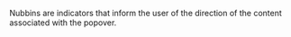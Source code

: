 Nubbins are indicators that inform the user of the direction of the content associated with the popover.
